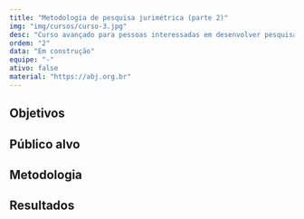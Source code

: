 ```yaml
---
title: "Metodologia de pesquisa jurimétrica (parte 2)"
img: "img/cursos/curso-3.jpg"
desc: "Curso avançado para pessoas interessadas em desenvolver pesquisas jurimétricas."
ordem: "2"
data: "Em construção"
equipe: "-"
ativo: false
material: "https://abj.org.br"
---
```


## Objetivos

## Público alvo

## Metodologia

## Resultados
